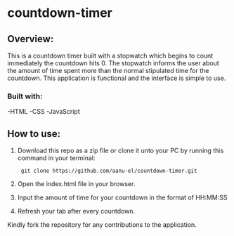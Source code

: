 # countdown-timer

## Overview:

This is a countdown timer built with a stopwatch which begins to count immediately the countdown hits 0. The stopwatch informs the user about the amount of time spent more than the normal stipulated time for the countdown. 
This application is functional and the interface is simple to use.  

### Built with:
-HTML
-CSS
-JavaScript

## How to use:
1. Download this repo as a zip file or clone it unto your PC by running this command in your terminal:

        git clone https://github.com/aanu-el/countdown-timer.git

2. Open the index.html file in your browser.
3. Input the amount of time for your countdown in the format of HH:MM:SS
4. Refresh your tab after every countdown. 

Kindly fork the repository for any contributions to the application.
